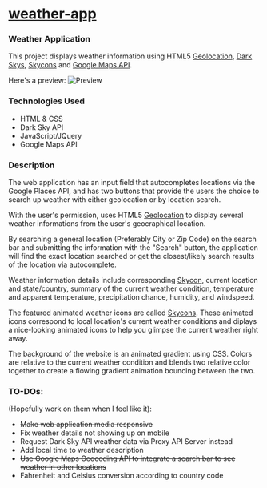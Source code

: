# [weather-app](https://jacob-song.github.io/weather-app/)

### Weather Application 

This project displays weather information using HTML5 [Geolocation](https://developer.mozilla.org/en-US/docs/Web/API/Navigator/geolocation), [Dark Skys](https://darksky.net/dev/), [Skycons](https://darkskyapp.github.io/skycons/) and [Google Maps API](https://developers.google.com/maps/documentation/).

Here's a preview:
![Preview](https://i.imgur.com/DZyTUIm.gif)

### Technologies Used
* HTML & CSS
* Dark Sky API
* JavaScript/JQuery
* Google Maps API

### Description

The web application has an input field that autocompletes locations via the Google Places API, and has two buttons that provide the users the choice to search up weather with either geolocation or by location search.

With the user's permission, uses HTML5 [Geolocation](https://developer.mozilla.org/en-US/docs/Web/API/Navigator/geolocation) to display several weather informations from the user's geocraphical location. 

By searching a general location (Preferably City or Zip Code) on the search bar and submitting the information with the "Search" button,
the application will find the exact location searched or get the closest/likely search results of the location via autocomplete. 

Weather information details include corresponding [Skycon](https://darkskyapp.github.io/skycons/), current location and state/country, summary of the current weather condition, temperature and apparent temperature, precipitation chance, humidity, and windspeed.

The featured animated weather icons are called [Skycons](https://darkskyapp.github.io/skycons/). These animated icons correspond to local location's current weather conditions and diplays a nice-looking animated icons to help you glimpse the current weather right away. 

The background of the website is an animated gradient using CSS. Colors are relative to the current weather condition and blends two relative color together to create a flowing gradient animation bouncing between the two.

### TO-DOs:
(Hopefully work on them when I feel like it): 
* ~~Make web application media responsive~~
* Fix weather details not showing up on mobile
* Request Dark Sky API weather data via Proxy API Server instead
* Add local time to weather description
* ~~Use Google Maps Geocoding API to integrate a search bar to see weather in other locations~~
* Fahrenheit and Celsius conversion according to country code

